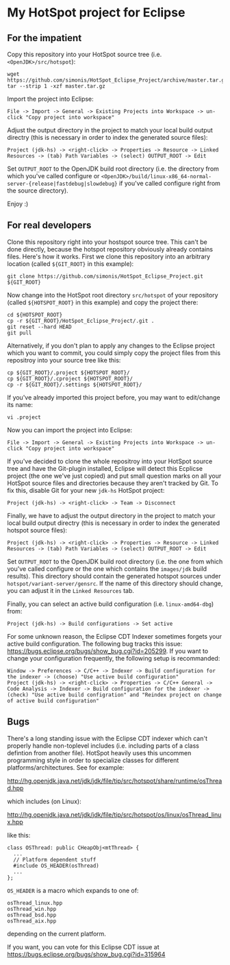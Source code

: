 # My HotSpot project for Eclipse

## For the impatient 

Copy this repository into your HotSpot source tree (i.e. `<OpenJDK>/src/hotspot`):

```
wget https://github.com/simonis/HotSpot_Eclipse_Project/archive/master.tar.gz
tar --strip 1 -xzf master.tar.gz
```

Import the project into Eclipse:

```
File -> Import -> General -> Existing Projects into Workspace -> un-click "Copy project into workspace"
```

Adjust the output directory in the project to match your local build output directry (this is necessary in order to index the generated source files):

```
Project (jdk-hs) -> <right-click> -> Properties -> Resource -> Linked Resources -> (tab) Path Variables -> (select) OUTPUT_ROOT -> Edit
```

Set `OUTPUT_ROOT` to the OpenJDK build root directory (i.e. the directory from which you've called configure or `<OpenJDK>/build/linux-x86_64-normal-server-{release|fastdebug|slowdebug}` if you've called configure right from the source directory).   

Enjoy :)

## For real developers

Clone this repository right into your hostspot source tree. This can't be done directly, because the hotspot repository obviously already contains files. Here's how it works. First we clone this repository into an arbitrary location (called `${GIT_ROOT}` in this example):

```
git clone https://github.com/simonis/HotSpot_Eclipse_Project.git ${GIT_ROOT}
```

Now change into the HotSpot root directory `src/hotspot` of your repository (called `${HOTSPOT_ROOT}` in this example) and copy the project there:

```
cd ${HOTSPOT_ROOT}
cp -r ${GIT_ROOT}/HotSpot_Eclipse_Project/.git .
git reset --hard HEAD
git pull
```
Alternatively, if you don't plan to apply any changes to the Eclipse project which you want to commit, you could simply copy the project files from this repositroy into your source tree like this:

```
cp ${GIT_ROOT}/.project ${HOTSPOT_ROOT}/
cp ${GIT_ROOT}/.cproject ${HOTSPOT_ROOT}/
cp -r ${GIT_ROOT}/.settings ${HOTSPOT_ROOT}/
```

If you've already imported this project before, you may want to edit/change its name:

```
vi .project 
```

Now you can import the project into Eclipse:

```
File -> Import -> General -> Existing Projects into Workspace -> un-click "Copy project into workspace"
```

If you've decided to clone the whole repositroy into your HotSpot source tree and have the Git-plugin installed, Eclipse will detect this Ecplicse project (the one we've just copied) and put small question marks on all your HotSpot source files and directories because they aren't tracked by Git. To fix this, disable Git for your new `jdk-hs` HotSpot project:

```
Project (jdk-hs) -> <right-click> -> Team -> Disconnect
```

Finally, we have to adjust the output directory in the project to match your local build output directry (this is necessary in order to index the generated hotspot source files):

```
Project (jdk-hs) -> <right-click> -> Properties -> Resource -> Linked Resources -> (tab) Path Variables -> (select) OUTPUT_ROOT -> Edit
```

Set `OUTPUT_ROOT` to the OpenJDK build root directory (i.e. the one from which you've called configure or the one which contains the `images/jdk` build results). This directory should contain the generated hotspot sources under `hotspot/variant-server/gensrc`. If the name of this directory should change, you can adjust it in the `Linked Resources` tab.

Finally, you can select an active build configuration (i.e. `linux-amd64-dbg`) from:

```
Project (jdk-hs) -> Build configurations -> Set active
```

For some unknown reason, the Eclipse CDT Indexer sometimes forgets your active build configuration. The following bug tracks this issue: https://bugs.eclipse.org/bugs/show_bug.cgi?id=205299. If you want to change your configuration frequently, the following setup is recommanded:

```
Window -> Preferences -> C/C++ -> Indexer -> Build configuration for the indexer -> (choose) "Use active build configuration"
Project (jdk-hs) -> <right-click> -> Properties -> C/C++ General -> Code Analysis -> Indexer -> Build configuration for the indexer -> (check) "Use active build configration" and "Reindex project on change of active build configuration"
```
## Bugs

There's a long standing issue with the Eclipse CDT indexer which can't properly handle non-toplevel includes (i.e. including parts of a class defintion from another file). HotSpot heavily uses this uncommen programming style in order to specialize classes for different platforms/architectures. See for example:

http://hg.openjdk.java.net/jdk/jdk/file/tip/src/hotspot/share/runtime/osThread.hpp

which includes (on Linux):

http://hg.openjdk.java.net/jdk/jdk/file/tip/src/hotspot/os/linux/osThread_linux.hpp

like this:

```
class OSThread: public CHeapObj<mtThread> {
  ...
  // Platform dependent stuff
  #include OS_HEADER(osThread)
  ...
};
```

`OS_HEADER` is a macro which expands to one of:

```
osThread_linux.hpp
osThread_win.hpp
osThread_bsd.hpp
osThread_aix.hpp
```

depending on the current platform. 

If you want, you can vote for this Eclipse CDT issue at https://bugs.eclipse.org/bugs/show_bug.cgi?id=315964
